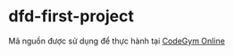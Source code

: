 # dfd-first-project

Mã nguồn được sử dụng để thực hành tại [CodeGym Online](https://learn.codegym.vn)
